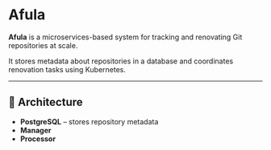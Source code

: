 # Afula

**Afula** is a microservices-based system for tracking and renovating Git repositories at scale.

It stores metadata about repositories in a database and coordinates renovation tasks using Kubernetes.

---

## 🧩 Architecture

- **PostgreSQL** – stores repository metadata
- **Manager**
- **Processor**
